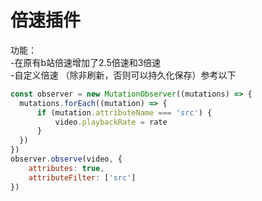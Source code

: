 # 倍速插件
功能：  
-在原有b站倍速增加了2.5倍速和3倍速  
-自定义倍速 （除非刷新，否则可以持久化保存）参考以下
```javascript
const observer = new MutationObserver((mutations) => {
  mutations.forEach((mutation) => {
      if (mutation.attributeName === 'src') {
          video.playbackRate = rate
      }
  })
})
observer.observe(video, {
    attributes: true,
    attributeFilter: ['src']
})
```
